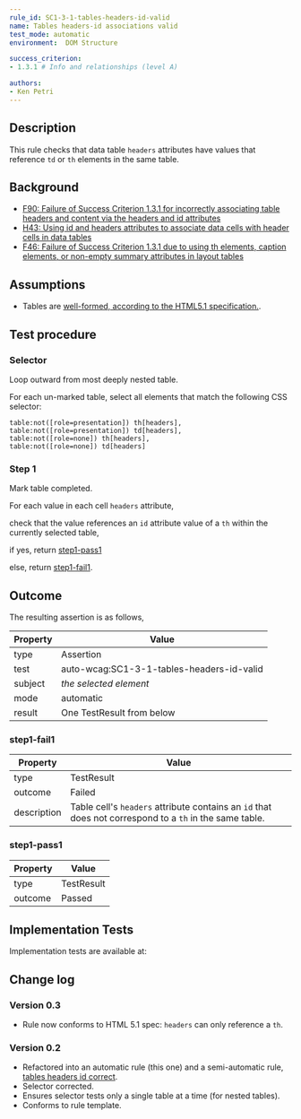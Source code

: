 ```yaml
---
rule_id: SC1-3-1-tables-headers-id-valid
name: Tables headers-id associations valid
test_mode: automatic
environment:  DOM Structure

success_criterion:
- 1.3.1 # Info and relationships (level A)

authors:
- Ken Petri
---
```


## Description

This rule checks that data table `headers` attributes have values that reference `td` or `th` elements in the same table.

## Background

- [F90: Failure of Success Criterion 1.3.1 for incorrectly associating table headers and content via the headers and id attributes](https://www.w3.org/TR/WCAG20-TECHS/F90.html)
- [H43: Using id and headers attributes to associate data cells with header cells in data tables](https://www.w3.org/TR/WCAG20-TECHS/H43.html)
- [F46: Failure of Success Criterion 1.3.1 due to using th elements, caption elements, or non-empty summary attributes in layout tables](https://www.w3.org/TR/WCAG20-TECHS/F46.html)

## Assumptions

- Tables are [well-formed, according to the HTML5.1 specification.](https://www.w3.org/TR/html51/tabular-data.html#forming-a-table).

## Test procedure

### Selector

Loop outward from most deeply nested table.

For each un-marked table, select all elements that match the following CSS selector:

    table:not([role=presentation]) th[headers],
    table:not([role=presentation]) td[headers],
    table:not([role=none]) th[headers],
    table:not([role=none]) td[headers]

### Step 1

Mark table completed.

For each value in each cell `headers` attribute,

check that the value references an `id` attribute value of a `th` within the currently selected table,

if yes, return [step1-pass1](#step1-pass1)

else, return [step1-fail1](#step1-fail1).

## Outcome

The resulting assertion is as follows,

| Property | Value
|----------|----------
| type     | Assertion
| test     | auto-wcag:SC1-3-1-tables-headers-id-valid
| subject  | *the selected element*
| mode     | automatic
| result   | One TestResult from below

### step1-fail1

| Property    | Value
|-------------|----------
| type        | TestResult
| outcome     | Failed
| description | Table cell's `headers` attribute contains an `id` that does not correspond to a `th` in the same table.

### step1-pass1

| Property | Value
|----------|----------
| type     | TestResult
| outcome  | Passed

## Implementation Tests

Implementation tests are available at: <placeholder>

## Change log

### Version 0.3
- Rule now conforms to HTML 5.1 spec: `headers` can only reference a `th`.

### Version 0.2
- Refactored into an automatic rule (this one) and a semi-automatic rule, [tables headers id correct](auto-wcag:SC1-3-1-tables-headers-id-correct).
- Selector corrected.
- Ensures selector tests only a single table at a time (for nested tables).
- Conforms to rule template.


